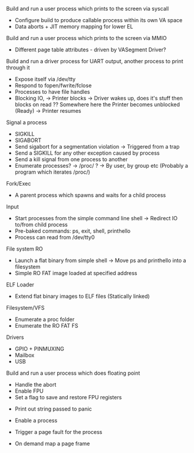 Build and run a user process which prints to the screen via syscall
- Configure build to produce callable process within its own VA space
- Data aborts + JIT memory mapping for lower EL


Build and run a user process which prints to the screen via MMIO
- Different page table attributes - driven by VASegment Driver?


Build and run a driver process for UART output, another process to print through it
- Expose itself via /dev/tty
- Respond to fopen/fwrite/fclose
- Processes to have file handles
- Blocking IO, 
    -> Printer blocks
    -> Driver wakes up, does it's stuff then blocks on read
        ?? Somewhere here the Printer becomes unblocked (Ready)
    -> Printer resumes


Signal a process
- SIGKILL
- SIGABORT
- Send sigabort for a segmentation violation
    -> Triggered from a trap
- Send a SIGKILL for any other exception caused by process
- Send a kill signal from one process to another
- Enumerate processes?
    -> /proc/ ?
    -> By user, by group etc (Probably a program which iterates /proc/)


Fork/Exec
- A parent process which spawns and waits for a child process


Input
- Start processes from the simple command line shell
    -> Redirect IO to/from child process
- Pre-baked commands: ps, exit, shell, printhello
- Process can read from /dev/tty0


File system RO
- Launch a flat binary from simple shell
    -> Move ps and printhello into a filesystem
- Simple RO FAT image loaded at specified address


ELF Loader
- Extend flat binary images to ELF files (Statically linked)


Filesystem/VFS
- Enumerate a proc folder
- Enumerate the RO FAT FS


Drivers
- GPIO + PINMUXING
- Mailbox
- USB

Build and run a user process which does floating point
- Handle the abort
- Enable FPU
- Set a flag to save and restore FPU registers
* Print out string passed to panic

* Enable a process
* Trigger a page fault for the process
* On demand map a page frame

